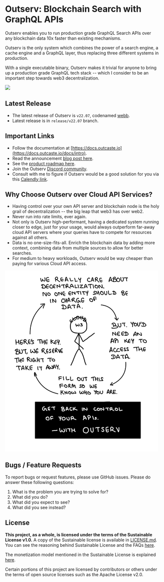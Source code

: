 # Outserv: Blockchain Search with GraphQL APIs

Outserv enables you to run production grade GraphQL Search APIs over any
blockchain data 10x faster than existing mechanisms.

Outserv is the only system which combines the power of a search engine, a cache
engine and a GraphQL layer, thus replacing three different systems in
production.

With a single executable binary, Outserv makes it trivial for anyone to bring up
a production grade GraphQL tech stack -- which I consider to be an important
step towards web3 decentralization.

<img src="/static/outserv.jpeg" width="500" />

## Latest Release

- The latest release of Outserv is `v22.07`, codenamed
    [webb](https://webb.nasa.gov/).
- Latest release is in `release/v22.07` branch.

## Important Links

- Follow the documentation at [https://docs.outcaste.io](https://docs.outcaste.io/docs/intro).
- Read the announcement [blog post
here](https://manishrjain.com/outserv-graphql-blockchain-search).
- See the [product roadmap here](https://github.com/outcaste-io/outserv/issues/61).
- Join the Outserv [Discord community](https://discord.gg/rmJnNd4XaV).
- Consult with me to figure if Outserv would be a good solution
for you via this [Calendly
link](https://calendly.com/manishrjain/consulting-on-outserv).

## Why Choose Outserv over Cloud API Services?

- Having control over your own API server and blockchain node is the holy grail of decentralization -- the big leap that web3 has over web2.
- Never run into rate limits, ever again.
- Not only is Outserv high-performant, having a dedicated system running
    closer to edge, just for your usage, would always outperform far-away cloud
    API servers where your queries have to compete for resources against all
    others.
- Data is no one-size-fits-all. Enrich the blockchain data by adding more
    context, combining data from multiple sources to allow for better searches.
- For medium to heavy workloads, Outserv would be way cheaper than paying for
    various Cloud API access.

<img src="/static/decentralization.jpeg" width="500" />

## Bugs / Feature Requests

To report bugs or request features, please use GitHub issues. Please do answer these
following questions:

1. What is the problem you are trying to solve for?
2. What did you do?
3. What did you expect to see?
4. What did you see instead?

## License

**This project, as a whole, is licensed under the terms of the Sustainable
License v1.0.** A copy of the Sustainable license is available in
[LICENSE.md](LICENSE.md). You can see the reasoning behind Sustainable License
and the FAQs [here](https://manishrjain.com/tagged/license).

The monetization model mentioned in the Sustainable License is explained
[here](/billing).

Certain portions of this project are licensed by contributors or others
under the terms of open source licenses such as the Apache License v2.0.

